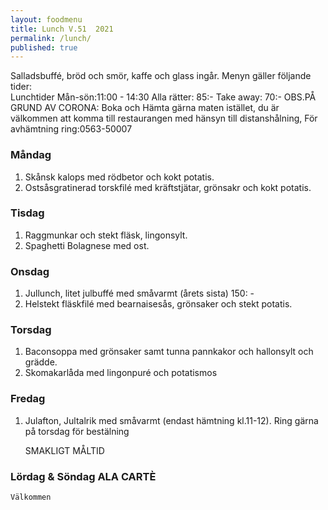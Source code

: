 ```yaml
---
layout: foodmenu
title: Lunch V.51  2021
permalink: /lunch/
published: true
---
```

Salladsbuffé, bröd och smör, kaffe och glass ingår.
Menyn gäller följande tider:  
Lunchtider  Mån-sön:11:00 - 14:30
Alla rätter: 85:- Take away: 70:-
OBS.PÅ GRUND AV CORONA: Boka och Hämta gärna maten istället, du är välkommen att komma till restaurangen med hänsyn till distanshålning, För avhämtning ring:0563-50007
                                

### Måndag
1. Skånsk kalops med rödbetor och kokt potatis.
2. Ostsåsgratinerad torskfilé med kräftstjätar, grönsakr och kokt potatis.

### Tisdag
1. Raggmunkar och stekt fläsk, lingonsylt.
2. Spaghetti Bolagnese med ost.

### Onsdag
1. Jullunch, litet julbuffé med småvarmt (årets sista)  150: -
2. Helstekt fläskfilé med bearnaisesås, grönsaker och stekt potatis.

### Torsdag
1. Baconsoppa med grönsaker samt tunna pannkakor och hallonsylt och grädde. 
2. Skomakarlåda med lingonpuré och potatismos

### Fredag  
1. Julafton, Jultalrik med småvarmt (endast hämtning kl.11-12).
   Ring gärna på torsdag för bestälning

    SMAKLIGT MÅLTID
### Lördag & Söndag ALA CARTÈ

    Välkommen
    
       
    

   
    
   
     
